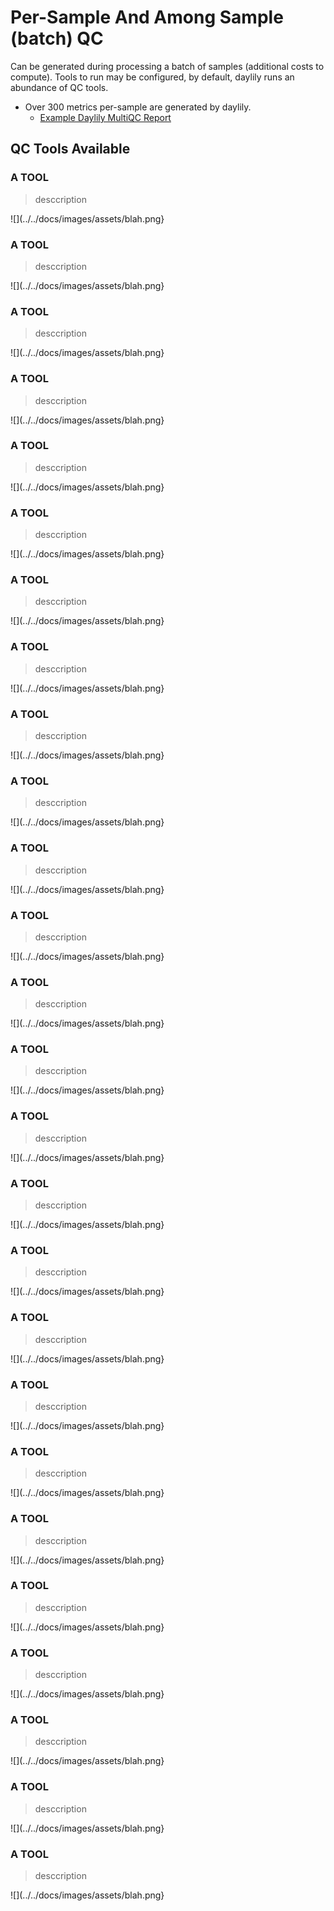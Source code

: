 # Per-Sample And Among Sample (batch) QC 
Can be generated during processing a batch of samples (additional costs to compute). Tools to run may be configured, by default, daylily runs an abundance of QC tools.
  - Over 300 metrics per-sample are generated by daylily.
    - [Example Daylily MultiQC Report](../../docs/reports/example_mqc.html.gz)
    
## QC Tools Available

### A TOOL
  > desccription
  
  ![](../../docs/images/assets/blah.png}
  
### A TOOL
  > desccription
  
  ![](../../docs/images/assets/blah.png}
  
### A TOOL
  > desccription
  
  ![](../../docs/images/assets/blah.png}

### A TOOL
  > desccription
  
  ![](../../docs/images/assets/blah.png}
  
### A TOOL
  > desccription
  
  ![](../../docs/images/assets/blah.png}
  
### A TOOL
  > desccription
  
  ![](../../docs/images/assets/blah.png}
  
### A TOOL
  > desccription
  
  ![](../../docs/images/assets/blah.png}
  
### A TOOL
  > desccription
  
  ![](../../docs/images/assets/blah.png}
  
### A TOOL
  > desccription
  
  ![](../../docs/images/assets/blah.png}
  
### A TOOL
  > desccription
  
  ![](../../docs/images/assets/blah.png}
  
### A TOOL
  > desccription
  
  ![](../../docs/images/assets/blah.png}
  
### A TOOL
  > desccription
  
  ![](../../docs/images/assets/blah.png}
  
### A TOOL
  > desccription
  
  ![](../../docs/images/assets/blah.png}
  
### A TOOL
  > desccription
  
  ![](../../docs/images/assets/blah.png}
  
### A TOOL
  > desccription
  
  ![](../../docs/images/assets/blah.png}
  
### A TOOL
  > desccription
  
  ![](../../docs/images/assets/blah.png}
  
### A TOOL
  > desccription
  
  ![](../../docs/images/assets/blah.png}
  
### A TOOL
  > desccription
  
  ![](../../docs/images/assets/blah.png}
  
### A TOOL
  > desccription
  
  ![](../../docs/images/assets/blah.png}
  
### A TOOL
  > desccription
  
  ![](../../docs/images/assets/blah.png}
  
### A TOOL
  > desccription
  
  ![](../../docs/images/assets/blah.png}
  
### A TOOL
  > desccription
  
  ![](../../docs/images/assets/blah.png}
  
### A TOOL
  > desccription
  
  ![](../../docs/images/assets/blah.png}
  
### A TOOL
  > desccription
  
  ![](../../docs/images/assets/blah.png}
  
### A TOOL
  > desccription
  
  ![](../../docs/images/assets/blah.png}
  
### A TOOL
  > desccription
  
  ![](../../docs/images/assets/blah.png}
  
